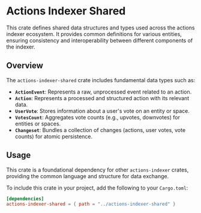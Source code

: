 # Actions Indexer Shared

This crate defines shared data structures and types used across the actions indexer ecosystem. It provides common definitions for various entities, ensuring consistency and interoperability between different components of the indexer.

## Overview

The `actions-indexer-shared` crate includes fundamental data types such as:

- **`ActionEvent`**: Represents a raw, unprocessed event related to an action.
- **`Action`**: Represents a processed and structured action with its relevant data.
- **`UserVote`**: Stores information about a user's vote on an entity or space.
- **`VotesCount`**: Aggregates vote counts (e.g., upvotes, downvotes) for entities or spaces.
- **`Changeset`**: Bundles a collection of changes (actions, user votes, vote counts) for atomic persistence.

## Usage

This crate is a foundational dependency for other `actions-indexer` crates, providing the common language and structure for data exchange.

To include this crate in your project, add the following to your `Cargo.toml`:

```toml
[dependencies]
actions-indexer-shared = { path = "../actions-indexer-shared" }
```

